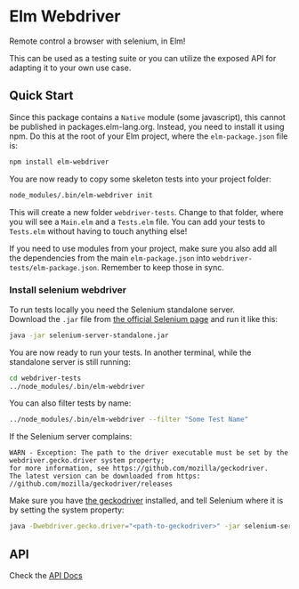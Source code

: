 # Elm Webdriver

Remote control a browser with selenium, in Elm!

This can be used as a testing suite or you can utilize the exposed
API for adapting it to your own use case.

## Quick Start

Since this package contains a `Native` module (some javascript), this cannot be published in
packages.elm-lang.org. Instead, you need to install it using npm. Do this at the root of your
Elm project, where the `elm-package.json` file is:

```sh
npm install elm-webdriver
```

You are now ready to copy some skeleton tests into your project folder:

```sh
node_modules/.bin/elm-webdriver init
```

This will create a new folder `webdriver-tests`. Change to that folder, where you will see a `Main.elm`
and a `Tests.elm` file. You can add your tests to `Tests.elm` without having to touch anything else!

If you need to use modules from your project, make sure you also add all the dependencies from the main
`elm-package.json` into `webdriver-tests/elm-package.json`. Remember to keep those in sync.

### Install selenium webdriver

To run tests locally you need the Selenium standalone server.  
Download the `.jar` file from [the official Selenium page](http://www.seleniumhq.org/download/)
and run it like this:

```sh
java -jar selenium-server-standalone.jar
```


You are now ready to run your tests. In another terminal, while the standalone server is still running:

```sh
cd webdriver-tests
../node_modules/.bin/elm-webdriver
```
You can also filter tests by name:

```sh
../node_modules/.bin/elm-webdriver --filter "Some Test Name"
```

If the Selenium server complains:

```
WARN - Exception: The path to the driver executable must be set by the webdriver.gecko.driver system property; 
for more information, see https://github.com/mozilla/geckodriver. 
The latest version can be downloaded from https: //github.com/mozilla/geckodriver/releases                  
```

Make sure you have [the geckodriver](https://github.com/mozilla/geckodriver/releases) installed,
and tell Selenium where it is by setting the system property:

```sh
java -Dwebdriver.gecko.driver="<path-to-geckodriver>" -jar selenium-server-standalone.jar
```

## API

Check the [API Docs](Api.md)
